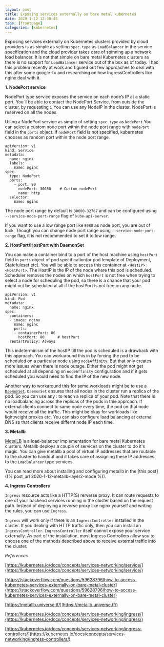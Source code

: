 ```yaml
---
layout: post
title: Exposing services externally on bare metal kubernetes
date: 2020-1-12 12:00:45
tags: [frontpage]
categories: [kubernetes]
---
```


Exposing services externally on Kubernetes clusters provided by cloud providers
is as simple as setting `spec.type` as `LoadBalancer` in the service
specification and the cloud provider takes care of spinning up a network load
balancer. It is not that simple on bare metal Kubernetes clusters as there is no
support for `LoadBalancer` service out of the box as of today. I had this
problem recently at work and figured out few approaches to deal with this after
some google-fu and researching on how IngressControllers like nginx deal with
it.

**1. NodePort service**

NodePort type service exposes the service on each node’s IP at a static port.
You’ll be able to contact the NodePort Service, from outside the cluster, by
requesting <NodeIP>:<NodePort>. You can use any NodeIP in the cluster. NodePort
is reserved on all the nodes.

Using a NodePort service as simple of setting `spec.type` as `NodePort` You can
select a custom node port within the node port range with `nodePort` field in
the `ports` object. If `nodePort` field is not specified, kubernetes chooses as
random port within the node port range.

```
apiVersion: v1
kind: Service
metadata:
  name: nginx
  labels:
    name: nginx
spec:
  type: NodePort
  ports:
    - port: 80
      nodePort: 30080    # Custom nodePort
      name: http
  selector:
    name: nginx
```

The node port range by default is `30000-32767` and can be configured using
`--service-node-port-range` flag of `kube-api-server`.

If you want to use a low range port like `8080` as node port, you are out of
luck. Though you can change node port range using `--service-node-port-range`
flag, it is not recommended to set it to low range.

**2. HostPort/HostPort with DaemonSet**

You can make a container bind to a port of the host machine using `hostPort`
field in `ports` object of pod specification(or pod template of Deployment,
Statefuleset etc). You will be able to access this container at
`<HostIP>:<HostPort>`. The HostIP is the IP of the node where this pod is
scheduled. Scheduler removes the nodes on which `hostPort` is not free when
trying to select a node for scheduling the pod, so there is a chance that your
pod might not be scheduled at all if the hostPort is not free on any node.

```
apiVersion: v1
kind: Pod
metadata:
  name: nginx
spec:
  containers:
  - image: nginx
    name: nginx
    ports:
    - containerPort: 80
      hostPort: 80      # hostPort
  restartPolicy: Always
```

This indeterminism of the hostIP till the pod is scheduled is a drawback with
this approach. You can workaround this in by forcing the pod to be scheduled on
a particular node using `nodeAffinity`. But that only creates more issues when
there is node outage. Either the pod might not get scheduled at all depending on
`nodeAffinity` configuration and if it gets scheduled you would need to find
the IP of the new node.

Another way to workaround this for some workloads might be to use a
[`DaemonSet`](https://kubernetes.io/docs/concepts/workloads/controllers/daemonset/).
`DaemonSet` ensures that all nodes in the cluster run a replica of the pod. So
you can use any <HostIP>:<HostPort> to reach a replica of your pod. Note that
there is no loadbalancing across the replicas of the pods in thie approach. If
external clients connect to same node every time, the pod on that node would
receive all the traffic. This might be okay for workloads like lightweight
proxies etc. You can also configure load balancing at external DNS so that
clients receive differnt node IP each time.

**3. Metallb**

[MetalLB](https://metallb.universe.tf/) is a load-balancer implementation for
bare metal Kubernetes clusters. Metallb deploys a couple of services on the
cluster to do it's magic. You can give metallb a pool of virtual IP addresses
that are routable to the cluster to handout and it takes care of assigning these
IP addresses to the `LoadBalancer` type services.

You can read more about installing and configuring metallb in the [this post]({% post_url 2020-1-12-metallb-layer2-mode %}).

**4. Ingress Controllers**

`Ingress` resource acts like a HTTP(S) rerverse proxy. It can route requests to
one of your backend services running in the cluster based on the request path.
Instead of deploying a reverse proxy like nginx yourself and writing the rules,
you can use `Ingress`.

`Ingress` will work only if there is an `IngressController` installed in the
cluster. If you dealing with HTTP traffic only, then you can install an
`IngressController`. `IngressController` itself cannot expose your service
externally. As part of the installation, most Ingress Controllers allow you to
choose one of the methods described above to receive external traffic into the
cluster.

_References_

[https://kubernetes.io/docs/concepts/services-networking/service/](https://kubernetes.io/docs/concepts/services-networking/service/)

[https://stackoverflow.com/questions/59628796/how-to-access-kubernetes-services-externally-on-bare-metal-cluster](https://stackoverflow.com/questions/59628796/how-to-access-kubernetes-services-externally-on-bare-metal-cluster)

[https://metallb.universe.tf/](https://metallb.universe.tf/)

[https://kubernetes.io/docs/concepts/services-networking/ingress/](https://kubernetes.io/docs/concepts/services-networking/ingress/)

[https://kubernetes.io/docs/concepts/services-networking/ingress-controllers/](https://kubernetes.io/docs/concepts/services-networking/ingress-controllers/)
